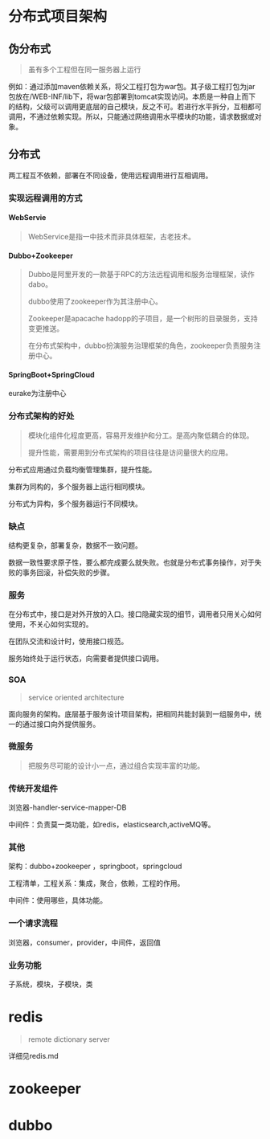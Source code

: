 # 分布式项目架构

## 伪分布式

>虽有多个工程但在同一服务器上运行

例如：通过添加maven依赖关系，将父工程打包为war包。其子级工程打包为jar包放在/WEB-INF/lib下，将war包部署到tomcat实现访问。本质是一种自上而下的结构，父级可以调用更底层的自己模块，反之不可。若进行水平拆分，互相都可调用，不通过依赖实现。所以，只能通过网络调用水平模块的功能，请求数据或对象。

##  分布式

两工程互不依赖，部署在不同设备，使用远程调用进行互相调用。

### 实现远程调用的方式

#### WebServie

>WebService是指一中技术而非具体框架，古老技术。

#### Dubbo+Zookeeper

>Dubbo是阿里开发的一款基于RPC的方法远程调用和服务治理框架，读作dabo。
>
>dubbo使用了zookeeper作为其注册中心。
>
>Zookeeper是apacache hadopp的子项目，是一个树形的目录服务，支持变更推送。
>
>在分布式架构中，dubbo扮演服务治理框架的角色，zookeeper负责服务注册中心。

#### SpringBoot+SpringCloud

eurake为注册中心

### 分布式架构的好处

>模块化组件化程度更高，容易开发维护和分工。是高内聚低耦合的体现。
>
>提升性能，需要用到分布式架构的项目往往是访问量很大的应用。

分布式应用通过负载均衡管理集群，提升性能。

集群为同构的，多个服务器上运行相同模块。

分布式为异构，多个服务器运行不同模块。

### 缺点

结构更复杂，部署复杂，数据不一致问题。

数据一致性要求原子性，要么都完成要么就失败。也就是分布式事务操作，对于失败的事务回滚，补偿失败的步骤。

### 服务

在分布式中，接口是对外开放的入口。接口隐藏实现的细节，调用者只用关心如何使用，不关心如何实现的。

在团队交流和设计时，使用接口规范。

服务始终处于运行状态，向需要者提供接口调用。

### SOA

>service oriented architecture

​	面向服务的架构。底层基于服务设计项目架构，把相同共能封装到一组服务中，统一的通过接口向外提供服务。

### 微服务

>把服务尽可能的设计小一点，通过组合实现丰富的功能。

### 传统开发组件

浏览器-handler-service-mapper-DB

中间件：负责莫一类功能，如redis，elasticsearch,activeMQ等。

### 其他

架构：dubbo+zookeeper ，springboot，springcloud

工程清单，工程关系：集成，聚合，依赖，工程的作用。

中间件：使用哪些，具体功能。

###  一个请求流程

浏览器，consumer，provider，中间件，返回值

### 业务功能

子系统，模块，子模块，类

# redis

>remote dictionary server

详细见redis.md

# zookeeper

# dubbo



